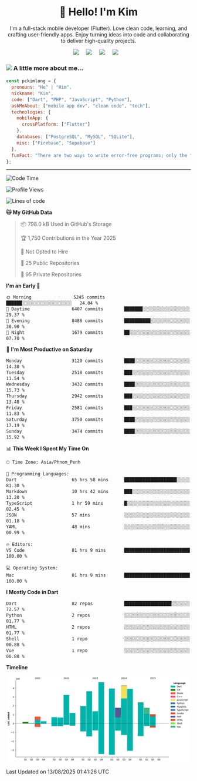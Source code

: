 <h1 align="center">👋 Hello! I'm Kim</h1>

<p align="center">
   I'm a full-stack mobile developer (Flutter). Love clean code, learning, and crafting user-friendly apps. Enjoy turning ideas into code and collaborating to deliver high-quality projects.
</p>

<p align="center">
  <a href="mailto:pochkimlong88@gmail.com"><img src="https://img.shields.io/badge/gmail-%23D14836.svg?&style=for-the-badge&logo=gmail&logoColor=white" /></a>&nbsp;&nbsp;&nbsp;&nbsp;
  <a href="https://t.me/pochkimlong/"><img src="https://img.shields.io/badge/telegram-%230077B5.svg?&style=for-the-badge&logo=telegram&logoColor=white" /></a>&nbsp;&nbsp;&nbsp;&nbsp;
  <a href="https://www.youtube.com/@PochKimlong/"><img src="https://img.shields.io/badge/youtube-%23dc2743.svg?&style=for-the-badge&logo=youtube&logoColor=white" /></a>&nbsp;&nbsp;&nbsp;&nbsp;
  <a href="https://www.tiktok.com/@pckimlong/"><img src="https://img.shields.io/badge/tiktok-%23000000.svg?&style=for-the-badge&logo=tiktok&logoColor=white" /></a>&nbsp;&nbsp;&nbsp;&nbsp;
</p>

### <img src="https://media.giphy.com/media/VgCDAzcKvsR6OM0uWg/giphy.gif" width="50"> A little more about me...  

```javascript
const pckimlong = {
  pronouns: "He" | "Him",
  nickname: "Kim",
  code: ["Dart", "PHP", "JavaScript", "Python"],
  askMeAbout: ["mobile app dev", "clean code", "tech"],
  technologies: {
    mobileApp: {
      crossPlatform: ["Flutter"]
    },
    databases: ["PostgreSQL", "MySQL", "SQLite"],
    misc: ["Firebase", "Supabase"]
  },
  funFact: "There are two ways to write error-free programs; only the third one works."
};
```
---

<!--START_SECTION:waka-->
![Code Time](http://img.shields.io/badge/Code%20Time-1%2C785%20hrs%2039%20mins-blue)

![Profile Views](http://img.shields.io/badge/Profile%20Views-1-blue)

![Lines of code](https://img.shields.io/badge/From%20Hello%20World%20I%27ve%20Written-37.7%20million%20lines%20of%20code-blue)

**🐱 My GitHub Data** 

> 📦 798.0 kB Used in GitHub's Storage 
 > 
> 🏆 1,750 Contributions in the Year 2025
 > 
> 🚫 Not Opted to Hire
 > 
> 📜 25 Public Repositories 
 > 
> 🔑 95 Private Repositories 
 > 
**I'm an Early 🐤** 

```text
🌞 Morning                5245 commits        ██████░░░░░░░░░░░░░░░░░░░   24.04 % 
🌆 Daytime                6407 commits        ███████░░░░░░░░░░░░░░░░░░   29.37 % 
🌃 Evening                8486 commits        ██████████░░░░░░░░░░░░░░░   38.90 % 
🌙 Night                  1679 commits        ██░░░░░░░░░░░░░░░░░░░░░░░   07.70 % 
```
📅 **I'm Most Productive on Saturday** 

```text
Monday                   3120 commits        ████░░░░░░░░░░░░░░░░░░░░░   14.30 % 
Tuesday                  2518 commits        ███░░░░░░░░░░░░░░░░░░░░░░   11.54 % 
Wednesday                3432 commits        ████░░░░░░░░░░░░░░░░░░░░░   15.73 % 
Thursday                 2942 commits        ███░░░░░░░░░░░░░░░░░░░░░░   13.48 % 
Friday                   2581 commits        ███░░░░░░░░░░░░░░░░░░░░░░   11.83 % 
Saturday                 3750 commits        ████░░░░░░░░░░░░░░░░░░░░░   17.19 % 
Sunday                   3474 commits        ████░░░░░░░░░░░░░░░░░░░░░   15.92 % 
```


📊 **This Week I Spent My Time On** 

```text
🕑︎ Time Zone: Asia/Phnom_Penh

💬 Programming Languages: 
Dart                     65 hrs 58 mins      ████████████████████░░░░░   81.30 % 
Markdown                 10 hrs 42 mins      ███░░░░░░░░░░░░░░░░░░░░░░   13.20 % 
TypeScript               1 hr 59 mins        █░░░░░░░░░░░░░░░░░░░░░░░░   02.45 % 
JSON                     57 mins             ░░░░░░░░░░░░░░░░░░░░░░░░░   01.18 % 
YAML                     48 mins             ░░░░░░░░░░░░░░░░░░░░░░░░░   00.99 % 

🔥 Editors: 
VS Code                  81 hrs 9 mins       █████████████████████████   100.00 % 

💻 Operating System: 
Mac                      81 hrs 9 mins       █████████████████████████   100.00 % 
```

**I Mostly Code in Dart** 

```text
Dart                     82 repos            ██████████████████░░░░░░░   72.57 % 
Python                   2 repos             ░░░░░░░░░░░░░░░░░░░░░░░░░   01.77 % 
HTML                     2 repos             ░░░░░░░░░░░░░░░░░░░░░░░░░   01.77 % 
Shell                    1 repo              ░░░░░░░░░░░░░░░░░░░░░░░░░   00.88 % 
Vue                      1 repo              ░░░░░░░░░░░░░░░░░░░░░░░░░   00.88 % 
```



**Timeline**

![Lines of Code chart](https://raw.githubusercontent.com/pckimlong/pckimlong/main/assets/bar_graph.png)


 Last Updated on 13/08/2025 01:41:26 UTC
<!--END_SECTION:waka-->

<!---
PochKimlong/PochKimlong is a ✨ special ✨ repository because its `README.md` (this file) appears on your GitHub profile.
You can click the Preview link to take a look at your changes.
--->
